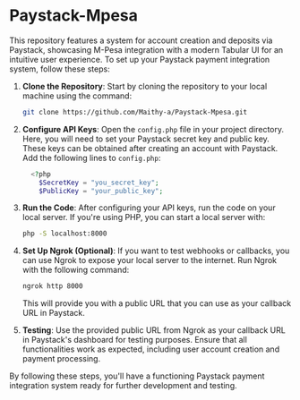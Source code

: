 # Paystack-Mpesa
This repository features a system for account creation and deposits via Paystack, showcasing M-Pesa integration with a modern Tabular UI for an intuitive user experience.
To set up your Paystack payment integration system, follow these steps:

1. **Clone the Repository**: Start by cloning the repository to your local machine using the command:
   ```bash
   git clone https://github.com/Maithy-a/Paystack-Mpesa.git
   ```

2. **Configure API Keys**: Open the `config.php` file in your project directory. Here, you will need to set your Paystack secret key and public key. These keys can be obtained after creating an account with Paystack. Add the following lines to `config.php`:
   ```php
     <?php
       $SecretKey = "you_secret_key";
       $PublicKey = "your_public_key"; 
   ```

3. **Run the Code**: After configuring your API keys, run the code on your local server. If you're using PHP, you can start a local server with:
   ```bash
   php -S localhost:8000
   ```

4. **Set Up Ngrok (Optional)**: If you want to test webhooks or callbacks, you can use Ngrok to expose your local server to the internet. Run Ngrok with the following command:
   ```bash
   ngrok http 8000
   ```
   This will provide you with a public URL that you can use as your callback URL in Paystack.

5. **Testing**: Use the provided public URL from Ngrok as your callback URL in Paystack's dashboard for testing purposes. Ensure that all functionalities work as expected, including user account creation and payment processing.

By following these steps, you'll have a functioning Paystack payment integration system ready for further development and testing.

